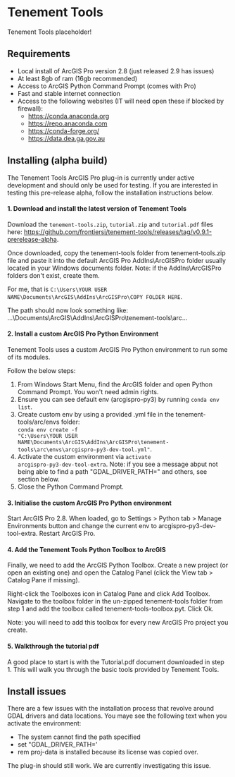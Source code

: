 # Tenement Tools
Tenement Tools placeholder!

## Requirements
* Local install of ArcGIS Pro version 2.8 (just released 2.9 has issues)
* At least 8gb of ram (16gb recommended)
* Access to ArcGIS Python Command Prompt (comes with Pro)
* Fast and stable internet connection
* Access to the following websites (IT will need open these if blocked by firewall):
  * https://conda.anaconda.org
  * https://repo.anaconda.com
  * https://conda-forge.org/
  * https://data.dea.ga.gov.au

## Installing (alpha build)
The Tenement Tools ArcGIS Pro plug-in is currently under active development and should only be used for testing. If you are interested in testing this pre-release alpha, follow the installation instructions below.

#### 1. Download and install the latest version of Tenement Tools
Download the <code>tenement-tools.zip</code>, <code>tutorial.zip</code> and <code>tutorial.pdf</code> files here: https://github.com/frontiersi/tenement-tools/releases/tag/v0.9.1-prerelease-alpha.

Once downloaded, copy the tenement-tools folder from tenement-tools.zip file and paste it into the default ArcGIS Pro AddIns\ArcGISPro folder usually located in your Windows documents folder. Note: if the AddIns\ArcGISPro folders don't exist, create them.

For me, that is <code>C:\Users\YOUR USER NAME\Documents\ArcGIS\AddIns\ArcGISPro\COPY FOLDER HERE</code>.
 
The path should now look something like: ...\Documents\ArcGIS\AddIns\ArcGISPro\tenement-tools\arc...

#### 2. Install a custom ArcGIS Pro Python Environment
Tenement Tools uses a custom ArcGIS Pro Python environment to run some of its modules. 

Follow the below steps:
1. From Windows Start Menu, find the ArcGIS folder and open Python Command Prompt. You won't need admin rights.
2. Ensure you can see default env (arcgispro-py3) by running <code>conda env list</code>.
3. Create custom env by using a provided .yml file in the tenement-tools/arc/envs folder: <br/>
   <code>conda env create -f "C:\Users\YOUR USER NAME\Documents\ArcGIS\AddIns\ArcGISPro\tenement-tools\arc\envs\arcgispro-py3-dev-tool.yml"</code>. </br>
4. Activate the custom environment via <code>activate arcgispro-py3-dev-tool-extra</code>. Note: if you see a message abput not being able to find a path "GDAL_DRIVER_PATH=" and others, see section below.
5. Close the Python Command Prompt.
  
#### 3. Initialise the custom ArcGIS Pro Python environment
Start ArcGIS Pro 2.8. When loaded, go to Settings > Python tab > Manage Environments button and change the current env to arcgispro-py3-dev-tool-extra. Restart ArcGIS Pro.

#### 4. Add the Tenement Tools Python Toolbox to ArcGIS
Finally, we need to add the ArcGIS Python Toolbox. Create a new project (or open an existing one) and open the Catalog Panel (click the View tab > Catalog Pane if missing).

Right-click the Toolboxes icon in Catalog Pane and click Add Toolbox. Navigate to the toolbox folder in the un-zipped tenement-tools folder from step 1 and add the toolbox called tenement-tools-toolbox.pyt. Click Ok. 

Note: you will need to add this toolbox for every new ArcGIS Pro project you create.

#### 5. Walkthrough the tutorial pdf
A good place to start is with the Tutorial.pdf document downloaded in step 1. This will walk you through the basic tools provided by Tenement Tools.


## Install issues
There are a few issues with the installation process that revolve around GDAL drivers and data locations. You maye see the following text when you activate the environment:
- The system cannot find the path specified
- set "GDAL_DRIVER_PATH='
- rem proj-data is installed because its license was copied over.

The plug-in should still work. We are currently investigating this issue.
